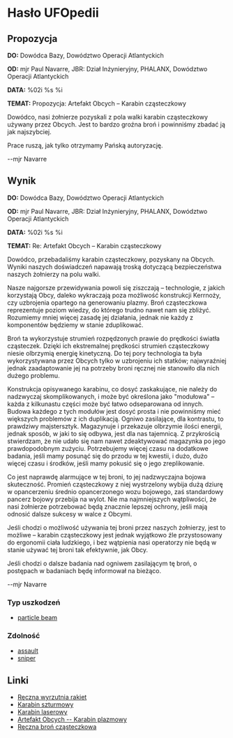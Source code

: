 # Hasło UFOpedii

## Propozycja

**DO:** Dowódca Bazy, Dowództwo Operacji Atlantyckich

**OD:** mjr Paul Navarre, JBR: Dział Inżynieryjny, PHALANX, Dowództwo
Operacji Atlantyckich

**DATA:** %02i %s %i

**TEMAT:** Propozycja: Artefakt Obcych – Karabin cząsteczkowy

Dowódco, nasi żołnierze pozyskali z pola walki karabin cząsteczkowy
używany przez Obcych. Jest to bardzo groźna broń i powinniśmy zbadać ją
jak najszybciej.

Prace ruszą, jak tylko otrzymamy Pańską autoryzację.

--mjr Navarre

## Wynik

**DO:** Dowódca Bazy, Dowództwo Operacji Atlantyckich

**OD:** mjr Paul Navarre, JBR: Dział Inżynieryjny, PHALANX, Dowództwo
Operacji Atlantyckich

**DATA:** %02i %s %i

**TEMAT:** Re: Artefakt Obcych – Karabin cząsteczkowy

Dowódco, przebadaliśmy karabin cząsteczkowy, pozyskany na Obcych. Wyniki
naszych doświadczeń napawają troską dotyczącą bezpieczeństwa naszych
żołnierzy na polu walki.

Nasze najgorsze przewidywania powoli się ziszczają – technologie, z
jakich korzystają Obcy, daleko wykraczają poza możliwość konstrukcji
Kerrnoży, czy uzbrojenia opartego na generowaniu plazmy. Broń
cząsteczkowa reprezentuje poziom wiedzy, do którego trudno nawet nam się
zbliżyć. Rozumiemy mniej więcej zasadę jej działania, jednak nie każdy z
komponentów będziemy w stanie zduplikować.

Broń ta wykorzystuje strumień rozpędzonych prawie do prędkości światła
cząsteczek. Dzięki ich ekstremalnej prędkości strumień cząsteczkowy
niesie olbrzymią energię kinetyczną. Do tej pory technologia ta była
wykorzystywana przez Obcych tylko w uzbrojeniu ich statków; najwyraźniej
jednak zaadaptowanie jej na potrzeby broni ręcznej nie stanowiło dla
nich dużego problemu.

Konstrukcja opisywanego karabinu, co dosyć zaskakujące, nie należy do
nadzwyczaj skomplikowanych, i może być określona jako "modułowa" – każda
z kilkunastu części może być łatwo odseparowana od innych. Budowa
każdego z tych modułów jest dosyć prosta i nie powinniśmy mieć większych
problemów z ich duplikacją. Ogniwo zasilające, dla kontrastu, to
prawdziwy majstersztyk. Magazynuje i przekazuje olbrzymie ilości
energii, jednak sposób, w jaki to się odbywa, jest dla nas tajemnicą. Z
przykrością stwierdzam, że nie udało się nam nawet zdeaktywować
magazynka po jego prawdopodobnym zużyciu. Potrzebujemy więcej czasu na
dodatkowe badania, jeśli mamy posunąć się do przodu w tej kwestii, i
dużo, dużo więcej czasu i środków, jeśli mamy pokusić się o jego
zreplikowanie.

Co jest naprawdę alarmujące w tej broni, to jej nadzwyczajna bojowa
skuteczność. Promień cząsteczkowy z niej wystrzelony wybija dużą dziurę
w opancerzeniu średnio opancerzonego wozu bojowego, zaś standardowy
pancerz bojowy przebija na wylot. Nie ma najmniejszych wątpliwości, że
nasi żołnierze potrzebować będą znacznie lepszej ochrony, jeśli mają
odnosić dalsze sukcesy w walce z Obcymi.

Jeśli chodzi o możliwość używania tej broni przez naszych żołnierzy,
jest to możliwe – karabin cząsteczkowy jest jednak wyjątkowo źle
przystosowany do ergonomii ciała ludzkiego, i bez wątpienia nasi
operatorzy nie będą w stanie używać tej broni tak efektywnie, jak Obcy.

Jeśli chodzi o dalsze badania nad ogniwem zasilającym tę broń, o
postępach w badaniach będę informował na bieżąco.

--mjr Navarre

### Typ uszkodzeń

- [particle beam](Damage/particle_beam "wikilink")

### Zdolność

- [assault](Skills/assault "wikilink")
- [sniper](Skills/sniper "wikilink")

## Linki

- [Ręczna wyrzutnia
  rakiet](Ekwipunek/Broń_podstawowa/Ręczna_wyrzutnia_rakiet "wikilink")
- [Karabin
  szturmowy](Ekwipunek/Broń_podstawowa/Karabin_szturmowy "wikilink")
- [Karabin
  laserowy](Ekwipunek/Broń_podstawowa/Karabin_laserowy "wikilink")
- [Artefakt Obcych -- Karabin
  plazmowy](Ekwipunek/Broń_podstawowa/Karabin_plazmowy "wikilink")
- [Ręczna broń
  cząsteczkowa](Ekwipunek/Amunicja/Ręczna_broń_cząsteczkowa "wikilink")